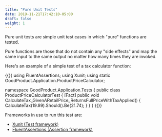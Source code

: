 ```yaml
---
title: "Pure Unit Tests"
date: 2019-11-21T17:42:10-05:00
draft: false
weight: 1
---
```


Pure unit tests are simple unit test cases in which "pure" functions are
tested.

Pure functions are those that do not contain any "side effects" and map the same
input to the same output no matter how many times they are invoked.

Here's an example of a simple test of a tax calculator function:

{{<highlight csharp>}}
using FluentAssertions;
using Xunit;
using static GoodProduct.Application.ProductPriceCalculator;

namespace GoodProduct.Application.Tests
{
    public class ProductPriceCalculatorTest
    {
        [Fact]
        public void CalculateTax_GivenARetailPrice_ReturnsFullPriceWithTaxApplied()
        {
            CalculateTax(19.99).Should().Be(21.74);
        }
    }
}
{{</highlight>}}

Frameworks in use to run this test are:

- [Xunit (Test framework)](https://xunit.net/)
- [FluentAssertions (Assertion framework)](https://fluentassertions.com/)
